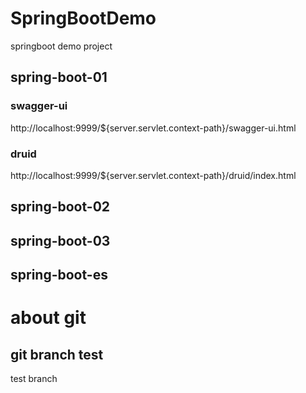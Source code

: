 # SpringBootDemo
springboot demo project

## spring-boot-01

### swagger-ui
http://localhost:9999/${server.servlet.context-path}/swagger-ui.html

### druid
http://localhost:9999/${server.servlet.context-path}/druid/index.html

## spring-boot-02

## spring-boot-03

## spring-boot-es

# about git

## git branch test
test branch